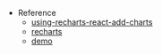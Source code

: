 - Reference
  - [using-recharts-react-add-charts](https://blog.logrocket.com/using-recharts-react-add-charts/)
  - [recharts](https://recharts.org/en-US/)
  - [demo](https://recharts.org/en-US/examples/SimpleLineChart)
